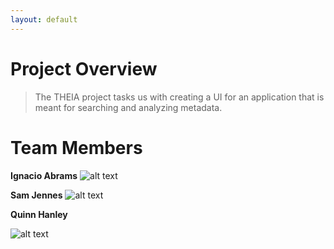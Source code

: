```yaml
---
layout: default
---
```


# Project Overview

> The THEIA project tasks us with creating a UI for an application that is meant for searching and analyzing metadata.

# Team Members

**Ignacio Abrams**
![alt text](https://i.imgur.com/epc0Jvj.jpeg)

**Sam Jennes**
![alt text](https://imgur.com/a/DdcbtVx)

**Quinn Hanley**

![alt text](https://i.imgur.com/lZpsnvQ.jpeg)
